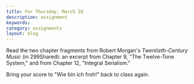 ```yaml
---
title: For Thursday, March 28
description: assignment
keywords: 
category: assignments
layout: blog
---
```


Read the two chapter fragments from Robert Morgan's *Twentieth-Century Music* (in 299Shared): an excerpt from Chapter 9, "The Twelve-Tone System," and from Chapter 12, "Integral Serialism."

Bring your score to "Wie bin ich froh!" back to class again.